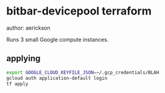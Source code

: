 # bitbar-devicepool terraform

author: aerickson

Runs 3 small Google compute instances.

## applying

```bash
export GOOGLE_CLOUD_KEYFILE_JSON=~/.gcp_credentials/BLAH
gcloud auth application-default login
tf apply
```
